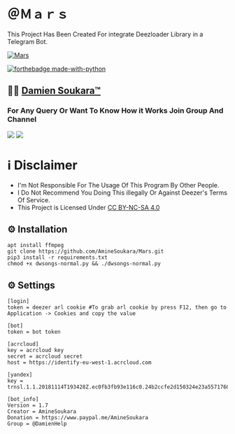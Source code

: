 # ＠Ｍａｒｓ
This Project Has Been Created For integrate Deezloader Library in a Telegram Bot.

[![Mars](https://telegra.ph/file/d04f98809ff3079f17bcd.jpg )](https://telegram.dog/MarsRobot)


[![forthebadge made-with-python](http://ForTheBadge.com/images/badges/made-with-python.svg)](https://www.python.org/)


## 👨‍💻 [Damien Soukara™](https://t.me/AmineSoukara)

### For Any Query Or Want To Know How it Works Join Group And Channel 

<a href="https://t.me/HelpBdarija"><img src="https://img.shields.io/badge/Join-Telegram%20Channel-red.svg?logo=Telegram"></a>
<a href="https://t.me/DamienHelp"><img src="https://img.shields.io/badge/Join-Telegram%20Group-blue.svg?logo=telegram"></a>
# ℹ Disclaimer

- I'm Not Responsible For The Usage Of This Program By Other People.
- I Do Not Recommend You Doing This illegally Or Against Deezer's Terms Of Service.
- This Project is Licensed Under [CC BY-NC-SA 4.0](https://creativecommons.org/licenses/by-nc-sa/4.0/)

## ⚙ Installation
	apt install ffmpeg
	git clone https://github.com/AmineSoukara/Mars.git
	pip3 install -r requirements.txt
	chmod +x dwsongs-normal.py && ./dwsongs-normal.py

## ⚙ Settings
	[login]
	token = deezer arl cookie #To grab arl cookie by press F12, then go to Application -> Cookies and copy the value
	
	[bot]
	token = bot token

	[acrcloud]
	key = acrcloud key
	secret = acrcloud secret
	host = https://identify-eu-west-1.acrcloud.com

	[yandex]
	key = trnsl.1.1.20181114T193428Z.ec0fb3fb93e116c0.24b2ccfe2d150324e23a5571760e9a827d953003

	[bot_info]
	Version = 1.7
	Creator = AmineSoukara
	Donation = https://www.paypal.me/AmineSoukara
	Group = @DamienHelp
